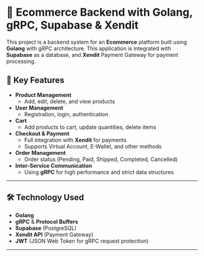 # 🛒 Ecommerce Backend with Golang, gRPC, Supabase & Xendit

This project is a backend system for an **Ecommerce** platform built using **Golang** with gRPC architecture. 
This application is integrated with **Supabase** as a database, and **Xendit** Payment Gateway for payment processing.

## 🚀 Key Features

- **Product Management**
  - Add, edit, delete, and view products
- **User Management**
  - Registration, login, authentication
- **Cart**
  - Add products to cart, update quantities, delete items
- **Checkout & Payment**
  - Full integration with **Xendit** for payments
  - Supports Virtual Account, E-Wallet, and other methods
- **Order Management**
  - Order status (Pending, Paid, Shipped, Completed, Cancelled)
- **Inter-Service Communication**
  - Using **gRPC** for high performance and strict data structures

---

## 🛠️ Technology Used

- **Golang**
- **gRPC** & **Protocol Buffers**
- **Supabase** (PostgreSQL)
- **Xendit API** (Payment Gateway)
- **JWT** (JSON Web Token for gRPC request protection)

---
